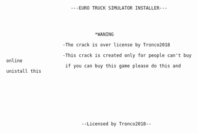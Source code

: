 


 							---EURO TRUCK SIMULATOR INSTALLER---




     								 *WANING

						 -The crack is over license by Tronco2018
 
 						 -This crack is created only for people can't buy online
 						  if you can buy this game please do this and unistall this









								--Licensed by Tronco2018--


 					
